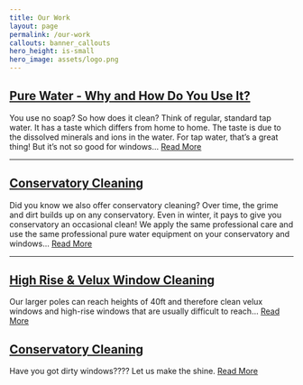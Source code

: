 ```yaml
---
title: Our Work
layout: page
permalink: /our-work
callouts: banner_callouts
hero_height: is-small
hero_image: assets/logo.png
---
```


## [Pure Water - Why and How Do You Use It?](/pure-water)
You use no soap? So how does it clean? Think of regular, standard tap water. It has a taste which differs from home to home. The taste is due to the dissolved minerals and ions in the water. For tap water, that’s a great thing! But it’s not so good for windows... [Read More](/pure-water)

---

## [Conservatory Cleaning](/conservatory-cleaning)
Did you know we also offer conservatory cleaning? Over time, the grime and dirt builds up on any conservatory. Even in winter, it pays to give you conservatory an occasional clean! We apply the same professional care and use the same professional pure water equipment on your conservatory and windows... [Read More](/conservatory-cleaning)

---

## [High Rise & Velux Window Cleaning](/high-rise-velux-window-cleaning)
Our larger poles can reach heights of 40ft and therefore clean velux windows and high-rise windows that are usually difficult to reach... [Read More](/high-rise-velux-window-cleaning)

## [Conservatory Cleaning](/Domestic-Cleaning)
Have you got dirty windows???? Let us make the shine. [Read More](/pure-water)
